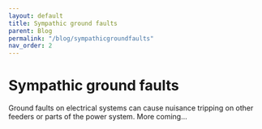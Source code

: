 ```yaml
---
layout: default
title: Sympathic ground faults
parent: Blog
permalink: "/blog/sympathicgroundfaults"
nav_order: 2
---
```


# Sympathic ground faults

Ground faults on electrical systems can cause nuisance tripping on other feeders or parts of the power system. More coming... 
